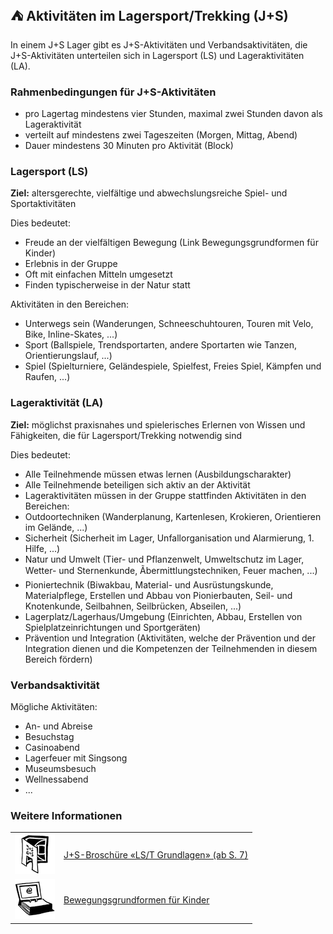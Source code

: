 ⛺ Aktivitäten im Lagersport/Trekking (J+S)
----------------

In einem J+S Lager gibt es J+S-Aktivitäten und Verbandsaktivitäten, die J+S-Aktivitäten unterteilen sich in Lagersport (LS) und Lageraktivitäten (LA).

### Rahmenbedingungen für J+S-Aktivitäten
- pro Lagertag mindestens vier Stunden, maximal zwei Stunden davon als Lageraktivität
- verteilt auf mindestens zwei Tageszeiten (Morgen, Mittag, Abend)
- Dauer mindestens 30 Minuten pro Aktivität (Block)

### Lagersport (LS)
**Ziel:** altersgerechte, vielfältige und abwechslungsreiche Spiel- und Sportaktivitäten

Dies bedeutet:

- Freude an der vielfältigen Bewegung (Link Bewegungsgrundformen für Kinder)
- Erlebnis in der Gruppe
- Oft mit einfachen Mitteln umgesetzt
- Finden typischerweise in der Natur statt

Aktivitäten in den Bereichen:

- Unterwegs sein (Wanderungen, Schneeschuhtouren, Touren mit Velo, Bike, Inline-Skates, ...)
- Sport (Ballspiele, Trendsportarten, andere Sportarten wie Tanzen, Orientierungslauf, ...)
- Spiel (Spielturniere, Geländespiele, Spielfest, Freies Spiel, Kämpfen und Raufen, ...)

### Lageraktivität (LA)
**Ziel:** möglichst praxisnahes und spielerisches Erlernen von Wissen und Fähigkeiten, die für Lagersport/Trekking notwendig sind

Dies bedeutet:

- Alle Teilnehmende müssen etwas lernen (Ausbildungscharakter)
- Alle Teilnehmende beteiligen sich aktiv an der Aktivität
- Lageraktivitäten müssen in der Gruppe stattfinden
Aktivitäten in den Bereichen:
- Outdoortechniken (Wanderplanung, Kartenlesen, Krokieren, Orientieren im Gelände, ...)
- Sicherheit (Sicherheit im Lager, Unfallorganisation und Alarmierung, 1. Hilfe, ...)
- Natur und Umwelt (Tier- und Pflanzenwelt, Umweltschutz im Lager, Wetter- und Sternenkunde, Ãbermittlungstechniken, Feuer machen, ...)
- Pioniertechnik (Biwakbau, Material- und Ausrüstungskunde, Materialpflege, Erstellen und Abbau von Pionierbauten, Seil- und Knotenkunde, Seilbahnen, Seilbrücken, Abseilen, ...)
- Lagerplatz/Lagerhaus/Umgebung (Einrichten, Abbau, Erstellen von Spielplatzeinrichtungen und Sportgeräten)
- Prävention und Integration (Aktivitäten, welche der Prävention und der Integration dienen und die Kompetenzen der Teilnehmenden in diesem Bereich fördern)

### Verbandsaktivität
Mögliche Aktivitäten:

- An- und Abreise
- Besuchstag
- Casinoabend
- Lagerfeuer mit Singsong
- Museumsbesuch
- Wellnessabend
- ...

### Weitere Informationen
| | |
|---|---|
| [![](images/piktos/2_JundS.png)][1] | [J+S-Broschüre «LS/T Grundlagen» (ab S. 7)][1] |
| [![](images/piktos/www.png)][2] | [Bewegungsgrundformen für Kinder][2] |

[1]: https://www.scout.ch/de/verband/downloads/programm/lager/j-s/j-s-leitfaden-lagersport-trekking-grundlagen/view
[2]: https://www.jugendundsport.ch/de/sportarten/kindersport.html